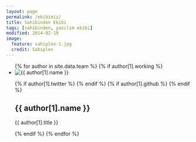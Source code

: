 ```yaml
---
layout: page
permalink: /ekibimiz/
title: Sahibinden Ekibi
tags: [sahibinden, yazılım ekibi]
modified: 2014-02-19
image:
  feature: sahiplex-1.jpg
  credit: Sahiplex
---
```


<ul class="team-list">
{% for author in site.data.team %}
    {% if author[1].working %}
    <li><img src="/images/avatars/{{ author[1].avatar }}" alt="{{ author[1].name }}" class="author-photo"><div>
        <div class="baloon-container">
            <p class="social-links">
            {% if author[1].twitter %}
                <a class="icon-twitter" href="https://twitter.com/{{ author[1].twitter }}"></a>
            {% endif %}
            {% if author[1].github %}
                <a class="icon-github" href="https://github.com/{{ author[1].github }}"></a>
            {% endif %}</p>
            <h2>{{ author[1].name }}</h2>
            <p>{{ author[1].title }}</p>
        </div>
    </div></li>
    {% endif %}
{% endfor %}
</ul>